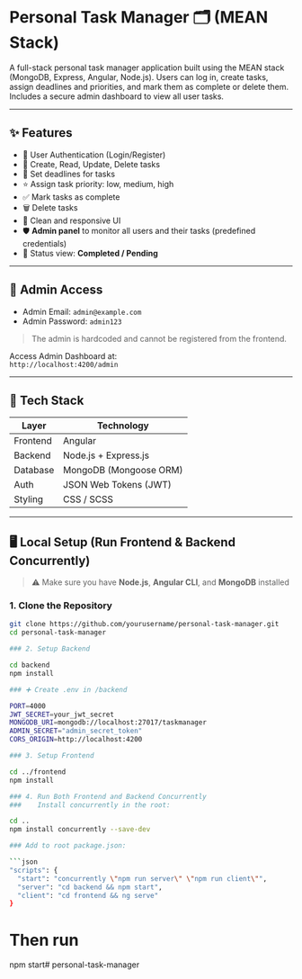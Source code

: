 # Personal Task Manager 🗂️ (MEAN Stack)

A full-stack personal task manager application built using the MEAN stack (MongoDB, Express, Angular, Node.js). Users can log in, create tasks, assign deadlines and priorities, and mark them as complete or delete them. Includes a secure admin dashboard to view all user tasks.

---

## ✨ Features

- 🔐 User Authentication (Login/Register)
- 📝 Create, Read, Update, Delete tasks
- 📅 Set deadlines for tasks
- ⭐ Assign task priority: low, medium, high
- ✅ Mark tasks as complete
- 🗑️ Delete tasks
- 🧼 Clean and responsive UI
- 🛡️ **Admin panel** to monitor all users and their tasks (predefined credentials)
- 🔎 Status view: **Completed / Pending**

---

## 👑 Admin Access

- Admin Email: `admin@example.com`  
- Admin Password: `admin123`

> The admin is hardcoded and cannot be registered from the frontend.

Access Admin Dashboard at:  
`http://localhost:4200/admin`

---

## 🧰 Tech Stack

| Layer      | Technology            |
|------------|------------------------|
| Frontend   | Angular                |
| Backend    | Node.js + Express.js   |
| Database   | MongoDB (Mongoose ORM) |
| Auth       | JSON Web Tokens (JWT)  |
| Styling    | CSS / SCSS             |

---

## 🖥️ Local Setup (Run Frontend & Backend Concurrently)

> ⚠️ Make sure you have **Node.js**, **Angular CLI**, and **MongoDB** installed

### 1. Clone the Repository

```bash
git clone https://github.com/yourusername/personal-task-manager.git
cd personal-task-manager

### 2. Setup Backend

cd backend
npm install

### ➕ Create .env in /backend

PORT=4000
JWT_SECRET=your_jwt_secret
MONGODB_URI=mongodb://localhost:27017/taskmanager
ADMIN_SECRET="admin_secret_token"
CORS_ORIGIN=http://localhost:4200

### 3. Setup Frontend

cd ../frontend
npm install

### 4. Run Both Frontend and Backend Concurrently
###    Install concurrently in the root:

cd ..
npm install concurrently --save-dev

### Add to root package.json:

```json
"scripts": {
  "start": "concurrently \"npm run server\" \"npm run client\"",
  "server": "cd backend && npm start",
  "client": "cd frontend && ng serve"
}
```

# Then run
npm start#   p e r s o n a l - t a s k - m a n a g e r 
 
 